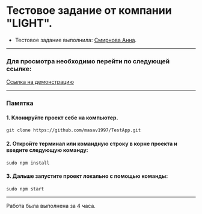 # Тестовое задание от компании "LIGHT".

* Тестовое задание выполнила: [Смирнова Анна](https://github.com/masav1997).

---

### Для просмотра необходимо перейти по следующей ссылке:

[Ссылка на демонстрацию](https://github.com/masav1997)

---

### Памятка

#### 1. Клонируйте проект себе на компьютер.

```
git clone https://github.com/masav1997/TestApp.git
```

#### 2. Откройте терминал или командную строку в корне проекта и введите следующую команду:

```
sudo npm install
```

#### 3. Дальше запустите проект локально с помощью команды:

```
sudo npm start
```

---

Работа была выполнена за 4 часа.
